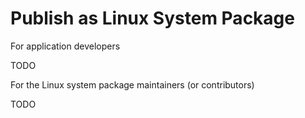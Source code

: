 # Publish as Linux System Package

For application developers

TODO

For the Linux system package maintainers (or contributors)

TODO